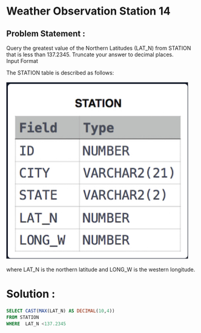 # Weather Observation Station 14
## Problem Statement :
Query the greatest value of the Northern Latitudes (LAT_N) from STATION that is less than 137.2345. Truncate your answer to  decimal places.<br>
Input Format<br>

The STATION table is described as follows:<br><br>
![](./Images/STATION.PNG)<br><br>
where LAT_N is the northern latitude and LONG_W is the western longitude.<br>

# Solution :
```SQL
SELECT CAST(MAX(LAT_N) AS DECIMAL(10,4))
FROM STATION
WHERE  LAT_N <137.2345